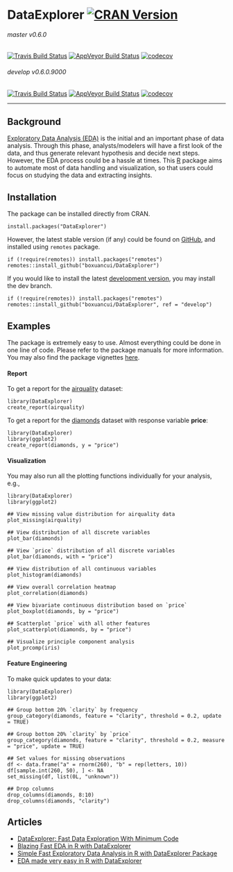 # DataExplorer [![CRAN Version](http://www.r-pkg.org/badges/version/DataExplorer)](https://cran.r-project.org/package=DataExplorer)
<!--
[![CRAN Downloads](http://cranlogs.r-pkg.org/badges/DataExplorer)](https://cran.r-project.org/package=DataExplorer)
[![CRAN Total Downloads](http://cranlogs.r-pkg.org/badges/grand-total/DataExplorer)](https://cran.r-project.org/package=DataExplorer)
-->

###### master v0.6.0
[![Travis Build Status](https://travis-ci.org/boxuancui/DataExplorer.svg?branch=master)](https://travis-ci.org/boxuancui/DataExplorer/branches)
[![AppVeyor Build Status](https://ci.appveyor.com/api/projects/status/github/boxuancui/DataExplorer?branch=master&svg=true)](https://ci.appveyor.com/project/boxuancui/DataExplorer)
[![codecov](https://codecov.io/gh/boxuancui/DataExplorer/branch/master/graph/badge.svg)](https://codecov.io/gh/boxuancui/DataExplorer/branch/master)

###### develop v0.6.0.9000
[![Travis Build Status](https://travis-ci.org/boxuancui/DataExplorer.svg?branch=develop)](https://travis-ci.org/boxuancui/DataExplorer/branches)
[![AppVeyor Build Status](https://ci.appveyor.com/api/projects/status/github/boxuancui/DataExplorer?branch=develop&svg=true)](https://ci.appveyor.com/project/boxuancui/DataExplorer)
[![codecov](https://codecov.io/gh/boxuancui/DataExplorer/branch/develop/graph/badge.svg)](https://codecov.io/gh/boxuancui/DataExplorer/branch/develop)

---

## Background
[Exploratory Data Analysis (EDA)](https://en.wikipedia.org/wiki/Exploratory_data_analysis) is the initial and an important phase of data analysis. Through this phase, analysts/modelers will have a first look of the data, and thus generate relevant hypothesis and decide next steps. However, the EDA process could be a hassle at times. This [R](https://cran.r-project.org/) package aims to automate most of data handling and visualization, so that users could focus on studying the data and extracting insights.

## Installation
The package can be installed directly from CRAN.

    install.packages("DataExplorer")

However, the latest stable version (if any) could be found on [GitHub](https://github.com/boxuancui/DataExplorer), and installed using `remotes` package.

    if (!require(remotes)) install.packages("remotes")
    remotes::install_github("boxuancui/DataExplorer")

If you would like to install the latest [development version](https://github.com/boxuancui/DataExplorer/tree/develop), you may install the dev branch.

    if (!require(remotes)) install.packages("remotes")
    remotes::install_github("boxuancui/DataExplorer", ref = "develop")

## Examples
The package is extremely easy to use. Almost everything could be done in one line of code. Please refer to the package manuals for more information. You may also find the package vignettes [here](https://CRAN.R-project.org/package=DataExplorer/vignettes/dataexplorer-intro.html).

#### Report
To get a report for the [airquality](https://stat.ethz.ch/R-manual/R-devel/library/datasets/html/airquality.html) dataset:

    library(DataExplorer)
    create_report(airquality)

To get a report for the [diamonds](http://docs.ggplot2.org/0.9.3.1/diamonds.html) dataset with response variable **price**:

    library(DataExplorer)
    library(ggplot2)
    create_report(diamonds, y = "price")

#### Visualization
You may also run all the plotting functions individually for your analysis, e.g.,

    library(DataExplorer)
    library(ggplot2)
        
    ## View missing value distribution for airquality data
    plot_missing(airquality)
    
    ## View distribution of all discrete variables
    plot_bar(diamonds)
    
    ## View `price` distribution of all discrete variables
    plot_bar(diamonds, with = "price")
    
    ## View distribution of all continuous variables
    plot_histogram(diamonds)
    
    ## View overall correlation heatmap
    plot_correlation(diamonds)
    
	## View bivariate continuous distribution based on `price`
	plot_boxplot(diamonds, by = "price")
		
	## Scatterplot `price` with all other features
	plot_scatterplot(diamonds, by = "price")
	
	## Visualize principle component analysis
	plot_prcomp(iris)

#### Feature Engineering
To make quick updates to your data:

    library(DataExplorer)
    library(ggplot2)
    
    ## Group bottom 20% `clarity` by frequency
    group_category(diamonds, feature = "clarity", threshold = 0.2, update = TRUE)
    
    ## Group bottom 20% `clarity` by `price`
    group_category(diamonds, feature = "clarity", threshold = 0.2, measure = "price", update = TRUE)
    
    ## Set values for missing observations
    df <- data.frame("a" = rnorm(260), "b" = rep(letters, 10))
    df[sample.int(260, 50), ] <- NA
    set_missing(df, list(0L, "unknown"))
    
    ## Drop columns
    drop_columns(diamonds, 8:10)
    drop_columns(diamonds, "clarity")

## Articles

* [DataExplorer: Fast Data Exploration With Minimum Code](http://blog.revolutionanalytics.com/2018/02/dataexplorer.html)
* [Blazing Fast EDA in R with DataExplorer](https://datascienceplus.com/blazing-fast-eda-in-r-with-dataexplorer/)
* [Simple Fast Exploratory Data Analysis in R with DataExplorer Package](https://towardsdatascience.com/simple-fast-exploratory-data-analysis-in-r-with-dataexplorer-package-e055348d9619)
* [EDA made very easy in R with DataExplorer](https://www.kaggle.com/nulldata/eda-made-very-easy-in-r-with-dataexplorer/notebook)
